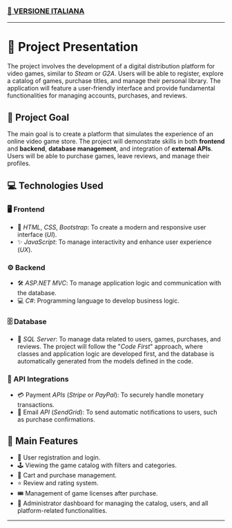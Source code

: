### [🏴 VERSIONE ITALIANA](README.md)
---
# 📖 Project Presentation
The project involves the development of a digital distribution platform for video games, similar to _Steam_ or _G2A_. Users will be able to register, explore a catalog of games, purchase titles, and manage their personal library. The application will feature a user-friendly interface and provide fundamental functionalities for managing accounts, purchases, and reviews.

## 🎯 Project Goal
The main goal is to create a platform that simulates the experience of an online video game store. The project will demonstrate skills in both **frontend** and **backend**, **database management**, and integration of **external APIs**. Users will be able to purchase games, leave reviews, and manage their profiles.

## 💻 Technologies Used

### 🖥️ Frontend
- 🎨 _HTML_, _CSS_, _Bootstrap_: To create a modern and responsive user interface (_UI_).
- ✨ _JavaScript_: To manage interactivity and enhance user experience (_UX_).

### ⚙️ Backend
- 🛠 _ASP.NET MVC_: To manage application logic and communication with the database.
- 💻 _C#_: Programming language to develop business logic.

### 🗄️ Database
- 💾 _SQL Server_: To manage data related to users, games, purchases, and reviews.
The project will follow the "_Code First_" approach, where classes and application logic are developed first, and the database is automatically generated from the models defined in the code.

### 🔗 API Integrations
- 💳 Payment _APIs_ (_Stripe_ or _PayPal_): To securely handle monetary transactions.
- 📧 Email _API_ (_SendGrid_): To send automatic notifications to users, such as purchase confirmations.

## 🚀 Main Features
- 👤 User registration and login.
- 🕹 Viewing the game catalog with filters and categories.
- 🛒 Cart and purchase management.
- ⭐ Review and rating system.
- 🎟 Management of game licenses after purchase.
- 🔧 Administrator dashboard for managing the catalog, users, and all platform-related functionalities.
---
